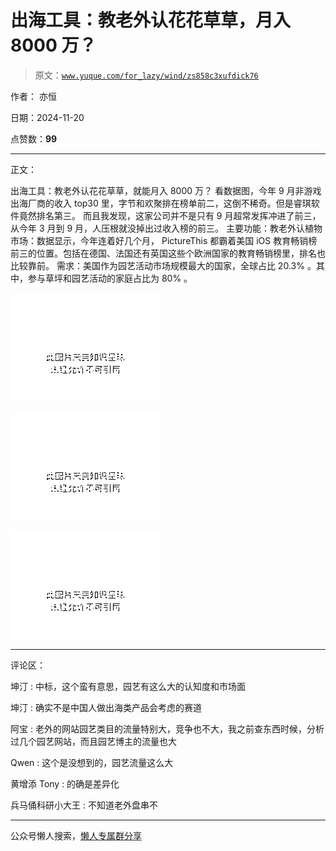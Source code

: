 # 出海工具：教老外认花花草草，月入 8000 万？

> 原文：[`www.yuque.com/for_lazy/wind/zs858c3xufdick76`](https://www.yuque.com/for_lazy/wind/zs858c3xufdick76)

作者： 亦恒

日期：2024-11-20

点赞数：**99**

* * *

正文：

出海工具：教老外认花花草草，就能月入 8000 万？ 看数据图，今年 9 月非游戏出海厂商的收入 top30
里，字节和欢聚排在榜单前二，这倒不稀奇。但是睿琪软件竟然排名第三。 而且我发现，这家公司并不是只有 9 月超常发挥冲进了前三，从今年 3 月到 9
月，人压根就没掉出过收入榜的前三。 主要功能：教老外认植物 市场：数据显示，今年连着好几个月， PictureThis 都霸着美国 iOS
教育畅销榜前三的位置。包括在德国、法国还有英国这些个欧洲国家的教育畅销榜里，排名也比较靠前。 需求：美国作为园艺活动市场规模最大的国家，全球占比 20.3%
。其中，参与草坪和园艺活动的家庭占比为 80% 。

![](img/eb6212e5371bae9f7bf8f30d996e047f.png "None")

![](img/1c5f96e5f40111ef3e1d87940a696edf.png "None")

![](img/1da6a5c7c617b031340a7b1f205f4a20.png "None")

* * *

评论区：

坤汀 : 中标，这个蛮有意思，园艺有这么大的认知度和市场面

坤汀 : 确实不是中国人做出海类产品会考虑的赛道

阿宝 : 老外的网站园艺类目的流量特别大，竞争也不大，我之前查东西时候，分析过几个园艺网站，而且园艺博主的流量也大

Qwen : 这个是没想到的，园艺流量这么大

黄增添 Tony : 的确是差异化

兵马俑科研小大王 : 不知道老外盘串不

* * *

公众号懒人搜索，[懒人专属群分享](https://lazybook.fun/#/blog/group)